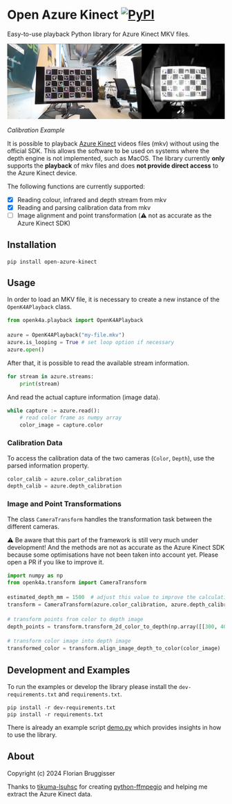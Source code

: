 # Open Azure Kinect [![PyPI](https://img.shields.io/pypi/v/open-azure-kinect)](https://pypi.org/project/open-azure-kinect/)

Easy-to-use playback Python library for Azure Kinect MKV files.

![Calibration Example](assets/calib.jpg)

*Calibration Example*

It is possible to playback [Azure Kinect](https://github.com/microsoft/Azure-Kinect-Sensor-SDK) videos files (mkv) without using the official SDK. This allows the software to be used on systems where the depth engine is not implemented, such as MacOS. The library currently **only** supports the **playback** of mkv files and does **not provide direct access** to the Azure Kinect device.

The following functions are currently supported:

- [x] Reading colour, infrared and depth stream from mkv
- [x] Reading and parsing calibration data from mkv
- [ ] Image alignment and point transformation (⚠️ not as accurate as the Azure Kinect SDK)

## Installation

```terminal
pip install open-azure-kinect
```

## Usage
In order to load an MKV file, it is necessary to create a new instance of the `OpenK4APlayback` class.

```python
from openk4a.playback import OpenK4APlayback

azure = OpenK4APlayback("my-file.mkv")
azure.is_looping = True # set loop option if necessary
azure.open()
```

After that, it is possible to read the available stream information.

```python
for stream in azure.streams:
    print(stream)
```

And read the actual capture information (image data).

```python
while capture := azure.read():
    # read color frame as numpy array
    color_image = capture.color
```

### Calibration Data
To access the calibration data of the two cameras (`Color`, `Depth`), use the parsed information property.

```python
color_calib = azure.color_calibration
depth_calib = azure.depth_calibration
```

### Image and Point Transformations
The class `CameraTransform` handles the transformation task between the different cameras.

⚠️ Be aware that this part of the framework is still very much under development! And the methods are not as accurate as the Azure Kinect SDK because some optimisations have not been taken into account yet. Please open a PR if you like to improve it.

```python
import numpy as np
from openk4a.transform import CameraTransform

estimated_depth_mm = 1500  # adjust this value to improve the calculation accuracy
transform = CameraTransform(azure.color_calibration, azure.depth_calibration, estimated_depth_mm)

# transform points from color to depth image
depth_points = transform.transform_2d_color_to_depth(np.array([[300, 400], [200, 200]]))

# transform color image into depth image
transformed_color = transform.align_image_depth_to_color(color_image)
```

## Development and Examples
To run the examples or develop the library please install the `dev-requirements.txt` and `requirements.txt`.

```terminal
pip install -r dev-requirements.txt
pip install -r requirements.txt
```

There is already an example script [demo.py](demo.py) which provides insights in how to use the library.

## About
Copyright (c) 2024 Florian Bruggisser

Thanks to [tikuma-lsuhsc](https://github.com/tikuma-lsuhsc) for creating [python-ffmpegio](https://github.com/python-ffmpegio/python-ffmpegio) and helping me extract the Azure Kinect data.